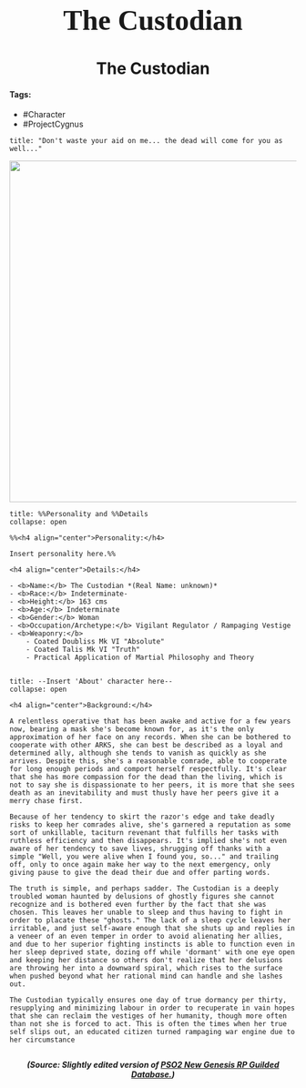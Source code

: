 <h1 align="center" style="color: --insert hex color here--; font-family:pso2_font; font-size:50px;">The Custodian</h1>
<h1 align="center">The Custodian</h1>

#### Tags:

- #Character
- #ProjectCygnus 

```ad-quote
title: "Don't waste your aid on me... the dead will come for you as well..."
```

<p align="center">
	<img width="600" src="file:///C:/Users/edvin/Documents/ObsidianVaults/PSO2RP/Images/Custodian/Custodian1.png"> 
</p>




```ad-summary
title: %%Personality and %%Details
collapse: open

%%<h4 align="center">Personality:</h4>

Insert personality here.%%

<h4 align="center">Details:</h4>

- <b>Name:</b> The Custodian *(Real Name: unknown)*
- <b>Race:</b> Indeterminate-
- <b>Height:</b> 163 cms
- <b>Age:</b> Indeterminate
- <b>Gender:</b> Woman
- <b>Occupation/Archetype:</b> Vigilant Regulator / Rampaging Vestige
- <b>Weaponry:</b> 
	- Coated Doubliss Mk VI "Absolute" 
	- Coated Talis Mk VI "Truth"
	- Practical Application of Martial Philosophy and Theory


```

```ad-summary
title: --Insert 'About' character here--
collapse: open

<h4 align="center">Background:</h4>

A relentless operative that has been awake and active for a few years now, bearing a mask she's become known for, as it's the only approximation of her face on any records. When she can be bothered to cooperate with other ARKS, she can best be described as a loyal and determined ally, although she tends to vanish as quickly as she arrives. Despite this, she's a reasonable comrade, able to cooperate for long enough periods and comport herself respectfully. It's clear that she has more compassion for the dead than the living, which is not to say she is dispassionate to her peers, it is more that she sees death as an inevitability and must thusly have her peers give it a merry chase first.

Because of her tendency to skirt the razor's edge and take deadly risks to keep her comrades alive, she's garnered a reputation as some sort of unkillable, taciturn revenant that fulfills her tasks with ruthless efficiency and then disappears. It's implied she's not even aware of her tendency to save lives, shrugging off thanks with a simple "Well, you were alive when I found you, so..." and trailing off, only to once again make her way to the next emergency, only giving pause to give the dead their due and offer parting words.

The truth is simple, and perhaps sadder. The Custodian is a deeply troubled woman haunted by delusions of ghostly figures she cannot recognize and is bothered even further by the fact that she was chosen. This leaves her unable to sleep and thus having to fight in order to placate these "ghosts." The lack of a sleep cycle leaves her irritable, and just self-aware enough that she shuts up and replies in a veneer of an even temper in order to avoid alienating her allies, and due to her superior fighting instincts is able to function even in her sleep deprived state, dozing off while 'dormant' with one eye open and keeping her distance so others don't realize that her delusions are throwing her into a downward spiral, which rises to the surface when pushed beyond what her rational mind can handle and she lashes out.

The Custodian typically ensures one day of true dormancy per thirty, resupplying and minimizing labour in order to recuperate in vain hopes that she can reclaim the vestiges of her humanity, though more often than not she is forced to act. This is often the times when her true self slips out, an educated citizen turned rampaging war engine due to her circumstance


```



***<p align="center">(Source: Slightly edited version of  <a href="https://www.guilded.gg/PSO2NGS-RPC/groups/QzRJ45qz/channels/af8cd38e-eb2c-467d-bc6b-1f648e24773f/forums/2053512714">PSO2 New Genesis RP Guilded Database.</a>)</p>***

